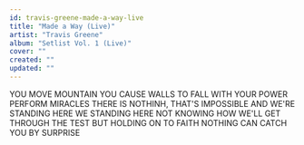 ```yaml
---
id: travis-greene-made-a-way-live
title: "Made a Way (Live)"
artist: "Travis Greene"
album: "Setlist Vol. 1 (Live)"
cover: ""
created: ""
updated: ""
---
```


YOU MOVE MOUNTAIN
YOU CAUSE WALLS TO FALL
WITH YOUR POWER
PERFORM MIRACLES
THERE IS NOTHINH, THAT'S IMPOSSIBLE
AND WE'RE STANDING HERE
WE STANDING HERE
NOT KNOWING HOW WE'LL GET THROUGH THE TEST
BUT HOLDING ON TO FAITH
NOTHING CAN CATCH YOU BY SURPRISE